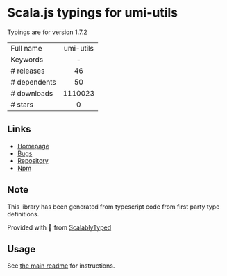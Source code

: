 
# Scala.js typings for umi-utils

Typings are for version 1.7.2



|                    |                 |
| ------------------ | :-------------: |
| Full name          | umi-utils |
| Keywords           | - |
| # releases         | 46 |
| # dependents       | 50 |
| # downloads        | 1110023 |
| # stars            | 0 |

## Links
- [Homepage](https://github.com/umijs/umi#readme)
- [Bugs](http://github.com/umijs/umi/issues)
- [Repository](https://github.com/umijs/umi)
- [Npm](https://www.npmjs.com/package/umi-utils)
    


## Note
This library has been generated from typescript code from first party type definitions.

Provided with :purple_heart: from [ScalablyTyped](https://github.com/oyvindberg/ScalablyTyped)

## Usage
See [the main readme](../../readme.md) for instructions.


